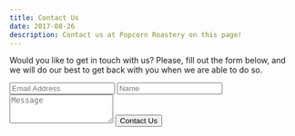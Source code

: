 ```yaml
---
title: Contact Us
date: 2017-08-26
description: Contact us at Popcorn Roastery on this page! 
---
```


Would you like to get in touch with us? Please, fill out the form below, and we will do our best to get back with you when we are able to do so.

<form id="contactForm" role="form">
    <input class="form-control" id="email" name="email" placeholder="Email Address" type="email" aria-label="Email Adress" />
    <input class="form-control" id="name" name="name" placeholder="Name" type="text" aria-label="Name" />
    <textarea class="form-control" id="message" name="message" placeholder="Message" rows="3" aria-label="Message"></textarea>
    <button class="btn btn-primary" id="contactButton" type="submit">Contact Us</button>
</form>

